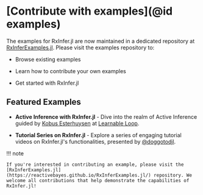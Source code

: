 # [Contribute with examples](@id examples)

The examples for RxInfer.jl are now maintained in a dedicated repository at [RxInferExamples.jl](https://reactivebayes.github.io/RxInferExamples.jl/). Please visit the examples repository to:

- Browse existing examples

- Learn how to contribute your own examples

- Get started with RxInfer.jl

## Featured Examples

- **Active Inference with RxInfer.jl** - Dive into the realm of Active Inference guided by [Kobus Esterhuysen](https://www.linkedin.com/in/kobusesterhuysen/) at [Learnable Loop](https://learnableloop.com/#category=RxInfer).

- **Tutorial Series on RxInfer.jl** - Explore a series of engaging tutorial videos on RxInfer.jl's functionalities, presented by [@doggotodjl](https://www.youtube.com/@doggodotjl/search?query=RxInfer).

!!! note

    If you're interested in contributing an example, please visit the [RxInferExamples.jl](https://reactivebayes.github.io/RxInferExamples.jl/) repository. We welcome all contributions that help demonstrate the capabilities of RxInfer.jl!


